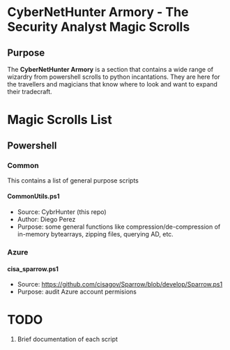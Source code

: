 # CyberNetHunter Armory - The Security Analyst Magic Scrolls

## Purpose
The **CyberNetHunter Armory** is a section that contains a wide range of wizardry from powershell scrolls to python incantations. They are here for the travellers and magicians that know where to look and want to expand their tradecraft.

# Magic Scrolls List

## Powershell

### Common

This contains a list of general purpose scripts

#### CommonUtils.ps1

* Source: CybrHunter (this repo)
* Author: Diego Perez
* Purpose: some general functions like compression/de-compression of in-memory bytearrays, zipping files, querying AD, etc. 

### Azure

#### cisa_sparrow.ps1

* Source: https://github.com/cisagov/Sparrow/blob/develop/Sparrow.ps1
* Purpose: audit Azure account permisions

# TODO

1. Brief documentation of each script
